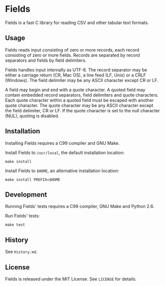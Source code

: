Fields
======

Fields is a fast C library for reading CSV and other tabular text formats.


Usage
-----

Fields reads input consisting of zero or more records, each record consisting
of zero or more fields. Records are separated by record separators and fields
by field delimiters.

Fields handles input internally as UTF-8. The record separator may be either
a carriage return (CR, Mac OS), a line feed (LF, Unix) or a CRLF (Windows).
The field delimiter may be any ASCII character except CR or LF.

A field may begin and end with a quote character. A quoted field may contain
embedded record separators, field delimiters and quote characters. Each quote
character within a quoted field must be escaped with another quote character.
The quote character may be any ASCII character except the field delimiter, CR
or LF. If the quote character is set to the null character (NUL), quoting is
disabled.


Installation
------------

Installing Fields requires a C99 compiler and GNU Make.

Install Fields to `/usr/local`, the default installation location:

    make install

Install Fields to `$HOME`, an alternative installation location:

    make install PREFIX=$HOME


Development
-----------

Running Fields' tests requires a C99 compiler, GNU Make and Python 2.6.

Run Fields' tests:

    make test


History
-------

See `History.md`.


License
-------

Fields is released under the MIT License. See `LICENSE` for details.

